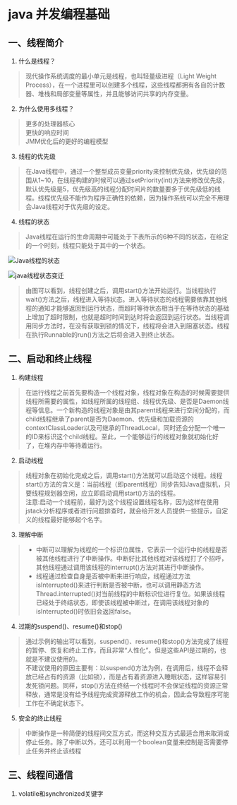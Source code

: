 # java 并发编程基础
## 一、线程简介
1. 什么是线程？
> 现代操作系统调度的最小单元是线程，也叫轻量级进程（Light Weight Process），在一个进程里可以创建多个线程，这些线程都拥有各自的计数器、堆栈和局部变量等属性，并且能够访问共享的内存变量。  
2. 为什么使用多线程？
> 更多的处理器核心  
> 更快的响应时间  
> JMM优化后的更好的编程模型  

3. 线程的优先级
> 在Java线程中，通过一个整型成员变量priority来控制优先级，优先级的范围从1~10，在线程构建的时候可以通过setPriority(int)方法来修改优先级，默认优先级是5，优先级高的线程分配时间片的数量要多于优先级低的线程。线程优先级不能作为程序正确性的依赖，因为操作系统可以完全不用理会Java线程对于优先级的设定。

4. 线程的状态
>Java线程在运行的生命周期中可能处于下表所示的6种不同的状态，在给定的一个时刻，线程只能处于其中的一个状态。  

![Java线程的状态](https://cdn.jsdelivr.net/gh/xxkasi/image/img/20201208155601.png)   

![java线程状态变迁](https://cdn.jsdelivr.net/gh/xxkasi/image/img/20201208160407.png)  

> 由图可以看到，线程创建之后，调用start()方法开始运行。当线程执行wait()方法之后，线程进入等待状态。进入等待状态的线程需要依靠其他线程的通知才能够返回到运行状态，而超时等待状态相当于在等待状态的基础上增加了超时限制，也就是超时时间到达时将会返回到运行状态。当线程调用同步方法时，在没有获取到锁的情况下，线程将会进入到阻塞状态。线程在执行Runnable的run()方法之后将会进入到终止状态。

## 二、启动和终止线程  
1. 构建线程
> 在运行线程之前首先要构造一个线程对象，线程对象在构造的时候需要提供线程所需要的属性，如线程所属的线程组、线程优先级、是否是Daemon线程等信息。一个新构造的线程对象是由其parent线程来进行空间分配的，而child线程继承了parent是否为Daemon、优先级和加载资源的contextClassLoader以及可继承的ThreadLocal，同时还会分配一个唯一的ID来标识这个child线程。至此，一个能够运行的线程对象就初始化好了，在堆内存中等待着运行。

2. 启动线程 
> 线程对象在初始化完成之后，调用start()方法就可以启动这个线程。线程start()方法的含义是：当前线程（即parent线程）同步告知Java虚拟机，只要线程规划器空闲，应立即启动调用start()方法的线程。  
>注意:启动一个线程前，最好为这个线程设置线程名称，因为这样在使用jstack分析程序或者进行问题排查时，就会给开发人员提供一些提示，自定义的线程最好能够起个名字。  

3. 理解中断 
> + 中断可以理解为线程的一个标识位属性，它表示一个运行中的线程是否被其他线程进行了中断操作。中断好比其他线程对该线程打了个招呼，其他线程通过调用该线程的interrupt()方法对其进行中断操作。  
> + 线程通过检查自身是否被中断来进行响应，线程通过方法isInterrupted()来进行判断是否被中断，也可以调用静态方法Thread.interrupted()对当前线程的中断标识位进行复位。如果该线程已经处于终结状态，即使该线程被中断过，在调用该线程对象的isInterrupted()时依旧会返回false。

4. 过期的suspend()、resume()和stop()
> 通过示例的输出可以看到，suspend()、resume()和stop()方法完成了线程的暂停、恢复和终止工作，而且非常“人性化”。但是这些API是过期的，也就是不建议使用的。  
> 不建议使用的原因主要有：以suspend()方法为例，在调用后，线程不会释放已经占有的资源（比如锁），而是占有着资源进入睡眠状态，这样容易引发死锁问题。同样，stop()方法在终结一个线程时不会保证线程的资源正常释放，通常是没有给予线程完成资源释放工作的机会，因此会导致程序可能工作在不确定状态下。  

5. 安全的终止线程  
> 中断操作是一种简便的线程间交互方式，而这种交互方式最适合用来取消或停止任务。除了中断以外，还可以利用一个boolean变量来控制是否需要停止任务并终止该线程  

## 三、线程间通信 
1. volatile和synchronized关键字







